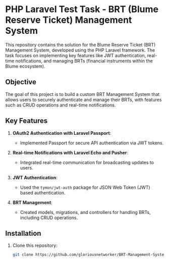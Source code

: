 # PHP Laravel Test Task - BRT (Blume Reserve Ticket) Management System

This repository contains the solution for the Blume Reserve Ticket (BRT) Management System, developed using the PHP Laravel framework. The task focuses on implementing key features like JWT authentication, real-time notifications, and managing BRTs (financial instruments within the Blume ecosystem).

## Objective

The goal of this project is to build a custom BRT Management System that allows users to securely authenticate and manage their BRTs, with features such as CRUD operations and real-time notifications.

## Key Features

1. **OAuth2 Authentication with Laravel Passport**:
   - Implemented Passport for secure API authentication via JWT tokens.

2. **Real-time Notifications with Laravel Echo and Pusher**:
   - Integrated real-time communication for broadcasting updates to users.

3. **JWT Authentication**:
   - Used the `tymon/jwt-auth` package for JSON Web Token (JWT) based authentication.

4. **BRT Management**:
   - Created models, migrations, and controllers for handling BRTs, including CRUD operations.

## Installation

1. Clone this repository:
   ```bash
   git clone https://github.com/gloriousnetworker/BRT-Management-System-Udofot.git
